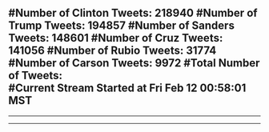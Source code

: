 #Number of Clinton Tweets: 218940
#Number of Trump Tweets: 194857
#Number of Sanders Tweets: 148601
#Number of Cruz Tweets: 141056
#Number of Rubio Tweets: 31774
#Number of Carson Tweets: 9972
#Total Number of Tweets:  
#Current Stream Started at Fri Feb 12 00:58:01 MST
---
---
---
